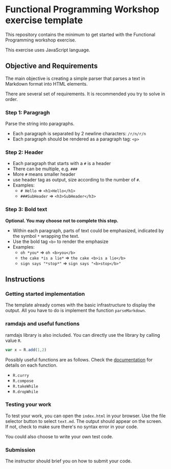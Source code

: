 # Functional Programming Workshop exercise template
This repository contains the minimum to get started with the Functional Programming workshop exercise.

This exercise uses JavaScript language.

## Objective and Requirements
The main objective is creating a simple parser that parses a text in Markdown format into HTML elements.

There are several  set of requirements. It is recommended you try to solve in order.

### Step 1: Paragragh
Parse the string into paragraphs.

* Each paragraph is separated by 2 newline characters: `/r/n/r/n`
* Each paragraph should be rendered as a paragraph tag: `<p>`

### Step 2: Header
* Each paragraph that starts with a `#` is a header
* There can be multiple, e.g. `###`
* More `#` means smaller header
* use header tag as output, size according to the number of `#`.
* Examples: 
	* `# Hello` => `<h1>Hello</h1>`
	* `###SubHeader` => `<h3>SubHeader</h3>`

### Step 3: Bold text
**Optional. You may choose not to complete this step.**

* Within each paragraph, parts of text could be emphasized, indicated by the symbol `*` wrapping the text.
* Use the bold tag `<b>` to render the emphasize
* Examples:
	* `oh *you*` => `oh <b>you</b>`
	* `the cake *is a lie*` => `the cake <b>is a lie</b>`  
    * `sign says "*stop*"` => `sign says "<b>stop</b>"`

## Instructions
### Getting started implementation
The template already comes with the basic infrastructure to display the output. 
All you have to do is implement the function `parseMarkdown`.

### ramdajs and useful functions
ramdajs library is also included. 
You can directly use the library by calling value `R`.

```javascript
var x = R.add(1,2)
```

Possibly useful functions are as follows. 
Check the [documentation](http://ramdajs.com/docs) for details on each function.

* `R.curry`
* `R.compose`
* `R.takeWhile`
* `R.dropWhile`

### Testing your work
To test your work, you can open the `index.html` in your browser.
Use the file selector button to select `text.md`.
The output should appear on the screen. 
If not, check to make sure there's no syntax error in your code.

You could also choose to write your own test code.

### Submission
The instructor should brief you on how to submit your code.